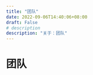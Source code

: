 ```yaml
---
title: "团队"
date: 2022-09-06T14:40:06+08:00
draft: False
# description
description: "关于：团队"
---
```


# 团队